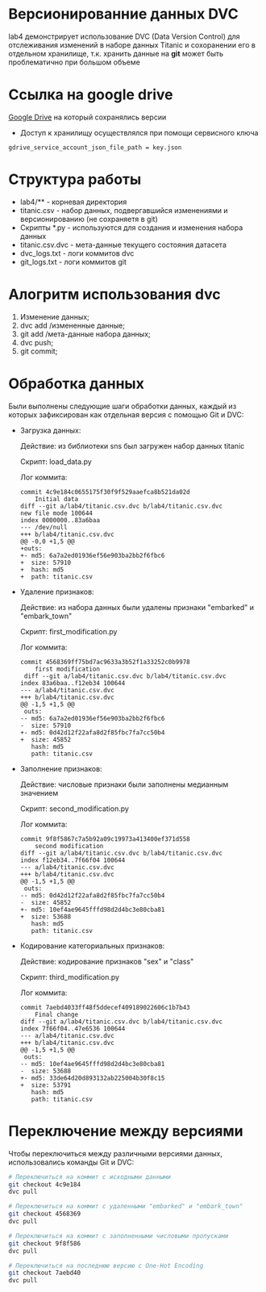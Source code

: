 # Версионированние данных DVC
lab4 демонстрирует использование DVC (Data Version Control) для отслеживания изменений в наборе данных Titanic и сохоранении его в отдельном хранилище, т.к. хранить данные на **git** может быть проблематично при большом объеме

# Ссылка на google drive
[Google Drive](https://drive.google.com/drive/folders/14BqriGp0xzr83qK3r5Kw5A7FJ2aBk2_s?usp=sharing) на который сохранялись версии
* Доступ к хранилищу осуществлялся при помощи сервисного ключа
```
gdrive_service_account_json_file_path = key.json
```
# Структура работы
* lab4/** - корневая директория
* titanic.csv - набор данных, подвергавшийся изменениями и версионированию (не сохраняетя в git)
* Скрипты *.py - используются для создания и изменения набора данных
* titanic.csv.dvc - мета-данные текущего состояния датасета
* dvc_logs.txt - логи коммитов dvc
* git_logs.txt - логи коммитов git

# Алогритм использования dvc
1. Изменение данных;
2. dvc add /измененные данные;
3. git add /мета-данные набора данных;
4. dvc push;
5. git commit;


# Обработка данных
Были выполнены следующие шаги обработки данных, каждый из которых зафиксирован как отдельная версия с помощью Git и DVC:
- Загрузка данных:

  Действие: из библиотеки sns был загружен набор данных titanic
  
  Скрипт: load_data.py
  
  Лог коммита: 
  ```
  commit 4c9e184c0655175f30f9f529aaefca8b521da02d
      Initial data
  diff --git a/lab4/titanic.csv.dvc b/lab4/titanic.csv.dvc
  new file mode 100644
  index 0000000..83a6baa
  --- /dev/null
  +++ b/lab4/titanic.csv.dvc
  @@ -0,0 +1,5 @@
  +outs:
  +- md5: 6a7a2ed01936ef56e903ba2bb2f6fbc6
  +  size: 57910
  +  hash: md5
  +  path: titanic.csv
  ```

- Удаление признаков:

  Действие: из набора данных были удалены признаки "embarked" и "embark_town"
  
  Скрипт: first_modification.py
  
  Лог коммита: 
  ```
  commit 4568369ff75bd7ac9633a3b52f1a33252c0b9978
      first modification
   diff --git a/lab4/titanic.csv.dvc b/lab4/titanic.csv.dvc
  index 83a6baa..f12eb34 100644
  --- a/lab4/titanic.csv.dvc
  +++ b/lab4/titanic.csv.dvc
  @@ -1,5 +1,5 @@
   outs:
  -- md5: 6a7a2ed01936ef56e903ba2bb2f6fbc6
  -  size: 57910
  +- md5: 0d42d12f22afa8d2f85fbc7fa7cc50b4
  +  size: 45852
     hash: md5
     path: titanic.csv
  ```

- Заполнение признаков:

  Действие: числовые признаки были заполнены медианным значением
  
  Скрипт: second_modification.py
  
  Лог коммита: 
  ```
  commit 9f8f5867c7a5b92a09c19973a413400ef371d558
      second modification
  diff --git a/lab4/titanic.csv.dvc b/lab4/titanic.csv.dvc
  index f12eb34..7f66f04 100644
  --- a/lab4/titanic.csv.dvc
  +++ b/lab4/titanic.csv.dvc
  @@ -1,5 +1,5 @@
   outs:
  -- md5: 0d42d12f22afa8d2f85fbc7fa7cc50b4
  -  size: 45852
  +- md5: 10ef4ae9645fffd98d2d4bc3e80cba81
  +  size: 53688
     hash: md5
     path: titanic.csv
  ```

- Кодирование категориальных признаков:

  Действие: кодирование признаков "sex" и "class"
  
  Скрипт: third_modification.py
  
  Лог коммита: 
  ```
  commit 7aebd4033ff48f5ddecef409189022606c1b7b43
      Final change
  diff --git a/lab4/titanic.csv.dvc b/lab4/titanic.csv.dvc
  index 7f66f04..47e6536 100644
  --- a/lab4/titanic.csv.dvc
  +++ b/lab4/titanic.csv.dvc
  @@ -1,5 +1,5 @@
   outs:
  -- md5: 10ef4ae9645fffd98d2d4bc3e80cba81
  -  size: 53688
  +- md5: 33de64d20d893132ab225004b30f8c15
  +  size: 53791
     hash: md5
     path: titanic.csv
  ```

# Переключение между версиями

Чтобы переключиться между различными версиями данных, использовались команды Git и DVC:

``` bash
# Переключиться на коммит с исходными данными
git checkout 4c9e184
dvc pull

# Переключиться на коммит с удаленными "embarked" и "embark_town"
git checkout 4568369 
dvc pull

# Переключиться на коммит с заполненными числовыми пропусками
git checkout 9f8f586  
dvc pull

# Переключиться на последнюю версию с One-Hot Encoding
git checkout 7aebd40
dvc pull
```


